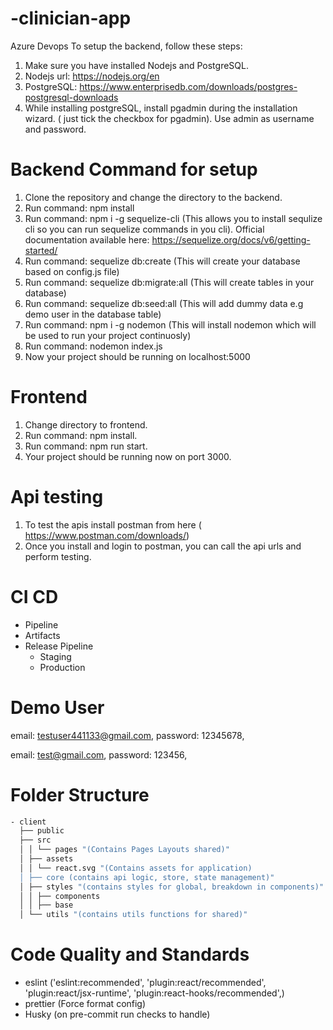 # -clinician-app
Azure Devops
To setup the backend, follow these steps:

1. Make sure you have installed Nodejs and PostgreSQL.
2. Nodejs url: https://nodejs.org/en
3. PostgreSQL: https://www.enterprisedb.com/downloads/postgres-postgresql-downloads
4. While installing postgreSQL, install pgadmin during the installation wizard. ( just tick the checkbox for pgadmin). Use admin as username and password.

# Backend Command for setup

1. Clone the repository and change the directory to the backend.
2. Run command: npm install
3. Run command: npm i -g sequelize-cli (This allows you to install sequlize cli so you can run sequelize commands in you cli). Official documentation available here: https://sequelize.org/docs/v6/getting-started/
4. Run command: sequelize db:create (This will create your database based on config.js file)
5. Run command: sequelize db:migrate:all (This will create tables in your database)
6. Run command: sequelize db:seed:all (This will add dummy data e.g demo user in the database table)
7. Run command: npm i -g nodemon (This will install nodemon which will be used to run your project continuosly)
8. Run command: nodemon index.js
9. Now your project should be running on localhost:5000

# Frontend

1. Change directory to frontend.
2. Run command: npm install.
3. Run command: npm run start.
4. Your project should be running now on port 3000.

# Api testing

1. To test the apis install postman from here ( https://www.postman.com/downloads/)
2. Once you install and login to postman, you can call the api urls and perform testing.

# CI CD

- Pipeline
- Artifacts
- Release Pipeline
  - Staging
  - Production

# Demo User

email: testuser441133@gmail.com,
password: 12345678,

email: test@gmail.com,
password: 123456,

# Folder Structure

```bash
- client
  ├── public
  ├── src
  │ │ └── pages "(Contains Pages Layouts shared)"
  │ ├── assets
  │ │ └── react.svg "(Contains assets for application)
  │ ├── core (contains api logic, store, state management)"
  │ ├── styles "(contains styles for global, breakdown in components)"
  │ │ ├── components
  │ │ ├── base
  │ └── utils "(contains utils functions for shared)"
```

# Code Quality and Standards

- eslint ('eslint:recommended',
  'plugin:react/recommended',
  'plugin:react/jsx-runtime',
  'plugin:react-hooks/recommended',)
- prettier (Force format config)
- Husky (on pre-commit run checks to handle)
